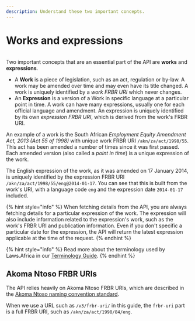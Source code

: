 ```yaml
---
description: Understand these two important concepts.
---
```


# Works and expressions

<figure><img src="../.gitbook/assets/image.avif" alt=""><figcaption></figcaption></figure>

Two important concepts that are an essential part of the API are **works** and **expressions**.

* A **Work** is a piece of legislation, such as an act, regulation or by-law. A work may be amended over time and may even have its title changed. A work is uniquely identified by a _work FRBR URI_ which never changes.
* An **Expression** is a version of a Work in specific language at a particular point in time. A work can have many expressions, usually one for each official language and amendment. An expression is uniquely identified by its own _expression FRBR URI_, which is derived from the work's FRBR URI.

An example of a work is the South African _Employment Equity Amendment Act, 2013 (Act 55 of 1998)_ with unique work FRBR URI `/akn/za/act/1998/55`. This act has been amended a number of times since it was first passed. Each amended version (also called a _point in time_) is a unique expression of the work.

The English expression of the work, as it was amended on 17 January 2014, is uniquely identified by the expression FRBR URI `/akn/za/act/1998/55/eng@2014-01-17`. You can see that this is built from the work's URI, with a language code `eng` and the expression date `2014-01-17` included.

{% hint style="info" %}
When fetching details from the API, you are always fetching details for a particular expression of the work. The expression will also include information related to the expression's work, such as the work's FRBR URI and publication information. Even if you don't specific a particular date for the expression, the API will return the latest expression applicable at the time of the request.
{% endhint %}

{% hint style="info" %}
Read more about the terminology used by Laws.Africa in our [Terminology Guide](https://docs.laws.africa/getting-started/terminology-guide).
{% endhint %}

## Akoma Ntoso FRBR URIs

The API relies heavily on Akoma Ntoso FRBR URIs, which are described in the [Akoma Ntoso naming convention standard](http://docs.oasis-open.org/legaldocml/akn-nc/v1.0/akn-nc-v1.0.html).

When we use a URL such as `/v3/frbr-uri/` in this guide, the `frbr-uri` part is a full FRBR URI, such as `/akn/za/act/1998/84/eng`.
